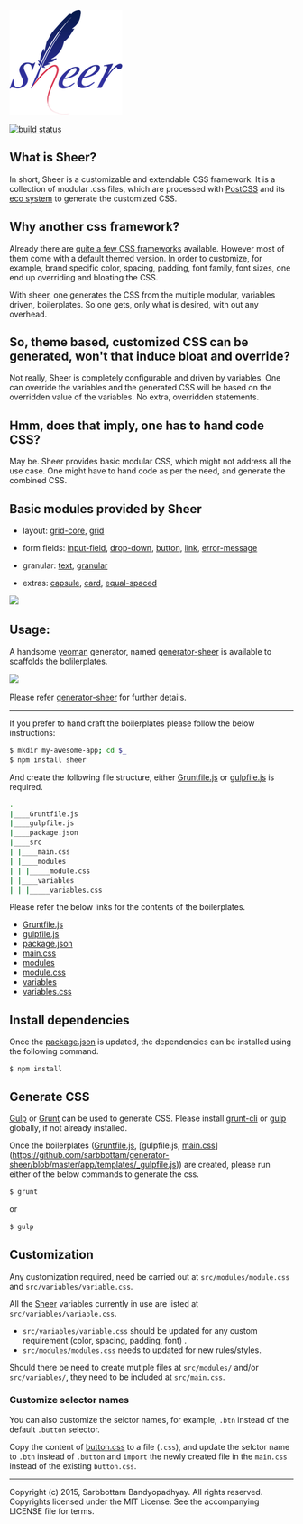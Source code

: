 ![sheer](https://github.com/sarbbottam/sheer/raw/master/logo/sheer-200x186.png)

[![build status](https://travis-ci.org/sarbbottam/sheer.svg?branch=master)](https://travis-ci.org/sarbbottam/sheer?branch=master)

What is Sheer?
---
In short, Sheer is a customizable and extendable CSS framework.
It is a collection of modular .css files, which are processed with [PostCSS]( https://github.com/postcss/postcss) and its [eco system]( https://github.com/postcss/postcss#plugins) to generate the customized CSS.

Why another css framework?
---
Already there are [quite a few CSS frameworks](http://mashable.com/2013/04/26/css-boilerplates-frameworks/) available. However most of them come with a default themed version.
In order to customize, for example, brand specific color, spacing, padding, font family, font sizes, one end up overriding and bloating the CSS.

With sheer, one generates the CSS from the multiple modular, variables driven, boilerplates.
So one gets, only what is desired, with out any overhead.

So, theme based, customized CSS can be generated, won't that induce bloat and override?
---
Not really, Sheer is completely configurable and driven by variables. One can override the variables and the generated CSS will be based on the overridden value of the variables. No extra, overridden statements.

Hmm, does that imply, one has to hand code CSS?
---
May be. Sheer provides basic modular CSS, which might not address all the use case. One might have to hand code as per the need, and generate the combined CSS.


Basic modules provided by Sheer
---

* layout: [grid-core](https://github.com/sarbbottam/sheer/blob/master/src/css/modules/grid-core.css), [grid](https://github.com/sarbbottam/sheer/blob/master/src/css/modules/grid.css)

* form fields: [input-field](https://github.com/sarbbottam/sheer/blob/master/src/css/modules/input-field.css), [drop-down](https://github.com/sarbbottam/sheer/blob/master/src/css/modules/drop-down.css), [button](https://github.com/sarbbottam/sheer/blob/master/src/css/modules/button.css), [link](https://github.com/sarbbottam/sheer/blob/master/src/css/modules/link.css), [error-message](https://github.com/sarbbottam/sheer/blob/master/src/css/modules/error-message.css)

* granular: [text](https://github.com/sarbbottam/sheer/blob/master/src/css/modules/text.css), [granular](https://github.com/sarbbottam/sheer/blob/master/src/css/modules/granular.css)

* extras: [capsule](https://github.com/sarbbottam/sheer/blob/master/src/css/modules/capsule.css), [card](https://github.com/sarbbottam/sheer/blob/master/src/css/modules/card.css), [equal-spaced](https://github.com/sarbbottam/sheer/blob/master/src/css/modules/equal-spaced.css)

![](http://i.imgur.com/AWara5Z.png)

Usage:
---

A handsome [yeoman](http://yeoman.io) generator, named [generator-sheer](https://github.com/sarbbottam/generator-sheer) is available to scaffolds the bolilerplates.

![](http://i.imgur.com/xcAEqJw.png)

Please refer [generator-sheer](https://github.com/sarbbottam/generator-sheer) for further details.

---
If you prefer to hand craft the boilerplates please follow the below instructions:

```sh
$ mkdir my-awesome-app; cd $_
$ npm install sheer
```

And create the following file structure, either [Gruntfile.js](https://github.com/sarbbottam/generator-sheer/blob/master/app/templates/_Gruntfile.js) or [gulpfile.js](https://github.com/sarbbottam/generator-sheer/blob/master/app/templates/_gulpfile.js) is required.

```sh
.
|____Gruntfile.js
|____gulpfile.js
|____package.json
|____src
| |____main.css
| |____modules
| | |_____module.css
| |____variables
| | |_____variables.css
```

Please refer the below links for the contents of the boilerplates.

* [Gruntfile.js](https://github.com/sarbbottam/generator-sheer/blob/master/app/templates/_Gruntfile.js)
* [gulpfile.js](https://github.com/sarbbottam/generator-sheer/blob/master/app/templates/_gulpfile.js)
* [package.json](https://github.com/sarbbottam/generator-sheer/blob/master/app/templates/_package.json)
* [main.css](https://github.com/sarbbottam/generator-sheer/blob/master/app/templates/_src/css/main.css)
* [modules](https://github.com/sarbbottam/generator-sheer/tree/master/app/templates/_src/css/modules)
* [module.css](https://github.com/sarbbottam/generator-sheer/blob/master/app/templates/_src/css/modules/modules.css)
* [variables](https://github.com/sarbbottam/generator-sheer/tree/master/app/templates/_src/css/variables)
* [variables.css](https://github.com/sarbbottam/generator-sheer/blob/master/app/templates/_src/css/variables/variables.css)

Install dependencies
---
Once the [package.json](https://github.com/sarbbottam/generator-sheer/blob/master/app/templates/_package.json) is updated, the dependencies can be installed using the following command.

```
$ npm install
```

Generate CSS
---

[Gulp](http://gulpjs.com/) or [Grunt](http://gruntjs.com/) can be used to generate CSS.
Please install [grunt-cli](http://gruntjs.com/getting-started#installing-the-cli) or [gulp](https://github.com/gulpjs/gulp/blob/master/docs/getting-started.md#1-install-gulp-globally) globally, if not already installed.

Once the boilerplates ([Gruntfile.js](https://github.com/sarbbottam/generator-sheer/blob/master/app/templates/_Gruntfile.js), [gulpfile.js, [main.css](https://github.com/sarbbottam/generator-sheer/blob/master/app/templates/_src/css/main.css)](https://github.com/sarbbottam/generator-sheer/blob/master/app/templates/_gulpfile.js)) are created, please run either of the below commands to generate the css.

```sh
$ grunt
```
or

```sh
$ gulp
```

## Customization

Any customization required, need be carried out at `src/modules/module.css` and `src/variables/variable.css`.

All the [Sheer](https://github.com/sarbbottam/sheer) variables currently in use are listed at `src/variables/variable.css`.
* `src/variables/variable.css` should be updated for any custom requirement (color, spacing, padding, font) .
* `src/modules/modules.css` needs to updated for new rules/styles.

Should there be need to create mutiple files at `src/modules/` and/or `src/variables/`, they need to be included at `src/main.css`.

### Customize selector names

You can also customize the selctor names, for example, `.btn` instead of the default `.button` selector.

Copy the content of [button.css](https://github.com/sarbbottam/sheer/blob/master/src/css/modules/button.css) to a file (`.css`), 
and update the selctor name to `.btn` instead of `.button` and `import` the newly created file in the `main.css` instead of the existing `button.css`.

---

Copyright (c) 2015, Sarbbottam Bandyopadhyay. All rights reserved. Copyrights licensed under the MIT License.
See the accompanying LICENSE file for terms.
